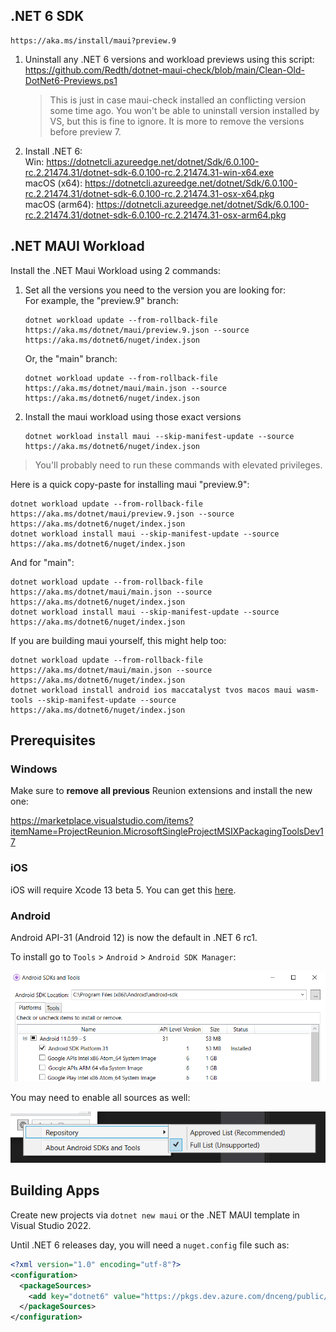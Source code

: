 ## .NET 6 SDK

```
https://aka.ms/install/maui?preview.9
```

1. Uninstall any .NET 6 versions and workload previews using this script:  
   https://github.com/Redth/dotnet-maui-check/blob/main/Clean-Old-DotNet6-Previews.ps1  
   > This is just in case maui-check installed an conflicting version some time ago. You won't be able to uninstall version installed by VS, but this is fine to ignore. It is more to remove the versions before preview 7.
1. Install .NET 6:  
   Win: https://dotnetcli.azureedge.net/dotnet/Sdk/6.0.100-rc.2.21474.31/dotnet-sdk-6.0.100-rc.2.21474.31-win-x64.exe   
   macOS (x64): https://dotnetcli.azureedge.net/dotnet/Sdk/6.0.100-rc.2.21474.31/dotnet-sdk-6.0.100-rc.2.21474.31-osx-x64.pkg  
   macOS (arm64): https://dotnetcli.azureedge.net/dotnet/Sdk/6.0.100-rc.2.21474.31/dotnet-sdk-6.0.100-rc.2.21474.31-osx-arm64.pkg

## .NET MAUI Workload

Install the .NET Maui Workload using 2 commands:

1. Set all the versions you need to the version you are looking for:  
   For example, the "preview.9" branch:
   ```
   dotnet workload update --from-rollback-file https://aka.ms/dotnet/maui/preview.9.json --source https://aka.ms/dotnet6/nuget/index.json
   ```
   Or, the "main" branch:
   ```
   dotnet workload update --from-rollback-file https://aka.ms/dotnet/maui/main.json --source https://aka.ms/dotnet6/nuget/index.json
   ```  
1. Install the maui workload using those exact versions
   ```
   dotnet workload install maui --skip-manifest-update --source https://aka.ms/dotnet6/nuget/index.json
   ```

> You'll probably need to run these commands with elevated privileges.

Here is a quick copy-paste for installing maui "preview.9":

```
dotnet workload update --from-rollback-file https://aka.ms/dotnet/maui/preview.9.json --source https://aka.ms/dotnet6/nuget/index.json
dotnet workload install maui --skip-manifest-update --source https://aka.ms/dotnet6/nuget/index.json
```
And for "main":

```
dotnet workload update --from-rollback-file https://aka.ms/dotnet/maui/main.json --source https://aka.ms/dotnet6/nuget/index.json
dotnet workload install maui --skip-manifest-update --source https://aka.ms/dotnet6/nuget/index.json
```

If you are building maui yourself, this might help too:

```
dotnet workload update --from-rollback-file https://aka.ms/dotnet/maui/main.json --source https://aka.ms/dotnet6/nuget/index.json
dotnet workload install android ios maccatalyst tvos macos maui wasm-tools --skip-manifest-update --source https://aka.ms/dotnet6/nuget/index.json
```

## Prerequisites

### Windows

Make sure to **remove all previous** Reunion extensions and install the new one:

https://marketplace.visualstudio.com/items?itemName=ProjectReunion.MicrosoftSingleProjectMSIXPackagingToolsDev17

### iOS

iOS will require Xcode 13 beta 5. You can get this [here](https://developer.apple.com/download/more/?name=Xcode).

### Android

Android API-31 (Android 12) is now the default in .NET 6 rc1.

To install go to `Tools` > `Android` > `Android SDK Manager`:

![SDK Manager](images/API-31.png)

You may need to enable all sources as well:

![SDK Manager](images/SDK-Manager-Sources.png)

## Building Apps

Create new projects via `dotnet new maui` or the .NET MAUI template in Visual Studio 2022.

Until .NET 6 releases day, you will need a `nuget.config` file such as:

```xml
<?xml version="1.0" encoding="utf-8"?>
<configuration>
  <packageSources>
    <add key="dotnet6" value="https://pkgs.dev.azure.com/dnceng/public/_packaging/dotnet6/nuget/v3/index.json" />
  </packageSources>
</configuration>
```

